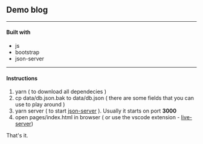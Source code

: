 ## Demo blog

---

#### Built with

- js
- bootstrap
- json-server

---

#### Instructions

1. yarn ( to download all dependecies )
2. cp data/db.json.bak to data/db.json ( there are some fields that you can use to play around )
3. yarn server ( to start [json-server](https://www.npmjs.com/package/json-server) ). Usually it starts on port **3000**
4. open pages/index.html in browser ( or use the vscode extension - [live-server](https://marketplace.visualstudio.com/items?itemName=ritwickdey.LiveServer))

That's it.
